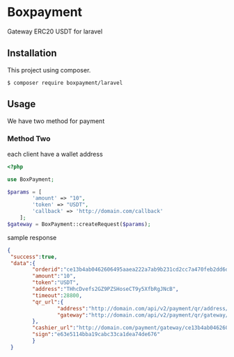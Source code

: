 # Boxpayment
Gateway ERC20 USDT for laravel

## Installation
This project using composer.
```
$ composer require boxpayment/laravel
```
## Usage
We have two method for payment

### Method Two
each client have a wallet address
```php
<?php

use BoxPayment;

$params = [
        'amount' => "10",  
        'token' => "USDT",  
        'callback' => 'http://domain.com/callback'  
    ];
$gateway = BoxPayment::createRequest($params);
```
sample response 
```json
{
 "success":true,
 "data":{               
        "orderid":"ce13b4ab0462606495aaea222a7ab9b231cd2cc7a470feb2dd6de7d6853935",
        "amount":"10",
        "token":"USDT",
        "address":"THhcDvefs2GZ9PZSHoseCT9y5XfbRgJNcB",
        "timeout":28800,
        "qr_url":{
                "address":"http://domain.com/api/v2/payment/qr/address/THhcDvefs2GZ9PZSHoseCT9y5XfbRgJNcB",
                "gateway":"http://domain.com/api/v2/payment/qr/gateway/ce13b4ab0462606495aaea222a7ab9b231cd2cc7a470feb2dd6de7d6853935"
        },
        "cashier_url":"http://domain.com/payment/gateway/ce13b4ab0462606495aaea222a7ab9b231cd2cc7a470feb2dd6de7d6853935",
        "sign":"e63e5114bba19cabc33ca1dea74de676"
        }
 }
```
